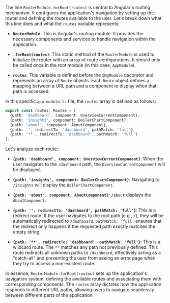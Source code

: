 The line `RouterModule.forRoot(routes)` is central to Angular's routing mechanism. It configures the application's navigation by setting up the router and defining the routes available to the user. Let's break down what this line does and what the `routes` variable represents:

* **`RouterModule`**: This is Angular's routing module. It provides the necessary components and services to handle navigation within the application.

* **`.forRoot(routes)`**: This static method of the `RouterModule` is used to initialize the router with an array of route configurations. It should only be called once in the root module (in this case, `AppModule`).

* **`routes`**: This variable is defined before the `@NgModule` decorator and represents an array of `Route` objects. Each `Route` object defines a mapping between a URL path and a component to display when that path is accessed.

In this specific `app.module.ts` file, the `routes` array is defined as follows:

```typescript
export const routes: Routes = [
  {path: 'dashboard', component: OverviewCurrentComponent},
  {path: 'insights', component: BoilerChartComponent},
  {path: 'about', component: AboutComponent},
  {path: '', redirectTo: 'dashboard', pathMatch: 'full'},
  {path: '**', redirectTo: 'dashboard', pathMatch: 'full'}
];
```

Let's analyze each route:

* **`{path: 'dashboard', component: OverviewCurrentComponent}`**:  When the user navigates to the `/dashboard` path, the `OverviewCurrentComponent` will be displayed.

* **`{path: 'insights', component: BoilerChartComponent}`**:  Navigating to `/insights` will display the `BoilerChartComponent`.

* **`{path: 'about', component: AboutComponent}`**:  `/about` displays the `AboutComponent`.

* **`{path: '', redirectTo: 'dashboard', pathMatch: 'full'}`**: This is a redirect route. If the user navigates to the root path (e.g., `/`), they will be automatically redirected to `/dashboard`. `pathMatch: 'full'` ensures that the redirect only happens if the requested path *exactly* matches the empty string.

* **`{path: '**', redirectTo: 'dashboard', pathMatch: 'full'}`**: This is a wildcard route. The `**` matches any path not previously defined. This route redirects all unknown paths to `/dashboard`, effectively acting as a "catch-all" and preventing the user from seeing an error page when they try to access a non-existent route.

In essence, `RouterModule.forRoot(routes)` sets up the application's navigation system, defining the available routes and associating them with corresponding components.  The `routes` array dictates how the application responds to different URL paths, allowing users to navigate seamlessly between different parts of the application.
